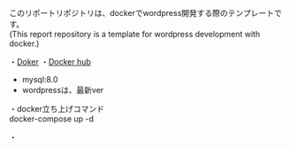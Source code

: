 このリポートリポジトリは、dockerでwordpress開発する際のテンプレートです。<br>
(This report repository is a template for wordpress development with docker.)

・[Doker](https://www.docker.com/)
・[Docker hub](https://hub.docker.com/)

<ul>
  <li>mysql:8.0</li>
  <li>wordpressは、最新ver</li>
</ul>

・docker立ち上げコマンド<br>
docker-compose up -d

・
